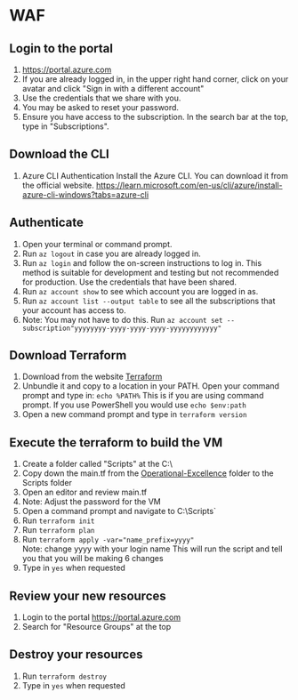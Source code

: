 # WAF

## Login to the portal
1. https://portal.azure.com
2. If you are already logged in, in the upper right hand corner, click on your avatar and click "Sign in with a different account"
2. Use the credentials that we share with you.
3. You may be asked to reset your password.
3. Ensure you have access to the subscription.  In the search bar at the top, type in "Subscriptions".

## Download the CLI

1. Azure CLI Authentication
Install the Azure CLI. You can download it from the official website.  https://learn.microsoft.com/en-us/cli/azure/install-azure-cli-windows?tabs=azure-cli

## Authenticate
1. Open your terminal or command prompt.
2. Run `az logout` in case you are already logged in.
2. Run `az login` and follow the on-screen instructions to log in. This method is suitable for development and testing but not recommended for production.  Use the credentials that have been shared.
3. Run `az account show` to see which account you are logged in as.
3. Run `az account list --output table` to see all the subscriptions that your account has access to.
4. Note:  You may not have to do this.  Run `az account set --subscription"yyyyyyyy-yyyy-yyyy-yyyy-yyyyyyyyyyyy"
`

## Download Terraform

1. Download from the website [Terraform](https://developer.hashicorp.com/terraform/install?product_intent=terraform)
2. Unbundle it and copy to a location in your PATH.  Open your command prompt and type in: `echo %PATH%`  This is if you are using command prompt.  If you use PowerShell you would use `echo $env:path`
3. Open a new command prompt and type in `terraform version`

## Execute the terraform to build the VM
1. Create a folder called "Scripts" at the C:\
2. Copy down the main.tf from the [Operational-Excellence](https://github.com/jamiegunn/WAF/blob/main/Operational-Excellence/main.tf) folder to the Scripts folder
3. Open an editor and review main.tf
4. Note:  Adjust the password for the VM
5. Open a command prompt and navigate to C:\Scripts`
6. Run `terraform init`
7. Run `terraform plan`
8. Run `terraform apply -var="name_prefix=yyyy"`  
Note:  change yyyy with your login name
This will run the script and tell you that you will be making 6 changes
6. Type in `yes` when requested

## Review your new resources

1. Login to the portal https://portal.azure.com
2. Search for "Resource Groups" at the top

## Destroy your resources

1. Run `terraform destroy`
2. Type in `yes` when requested